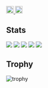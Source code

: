 <p align="left">
  <a href="https://github.com/dekopon21020014">
    <img height="20" src="https://komarev.com/ghpvc/?username=dekopon21020014" />
  </a>
  <a href="https://github.com/dekopon21020014">
    <img height="20" src="https://img.shields.io/github/followers/dekopon21020014?label=follow&logo=github&style=flat" />
  </a>
</p>

## Stats
![](http://github-profile-summary-cards.vercel.app/api/cards/profile-details?username=dekopon21020014&theme=gruvbox)
![](http://github-profile-summary-cards.vercel.app/api/cards/repos-per-language?username=dekopon21020014&theme=gruvbox)
![](http://github-profile-summary-cards.vercel.app/api/cards/most-commit-language?username=dekopon21020014&theme=gruvbox)
![](http://github-profile-summary-cards.vercel.app/api/cards/stats?username=dekopon21020014&theme=gruvbox)
![](http://github-profile-summary-cards.vercel.app/api/cards/productive-time?username=dekopon21020014&theme=gruvbox&utcOffset=9)

## Trophy
![trophy](https://github-profile-trophy.vercel.app/?username=dekopon21020014&theme=gruvbox)


